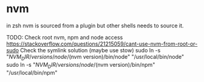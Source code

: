 # nvm

in zsh nvm is sourced from a plugin but other shells needs to source it.

TODO: Check root nvm, npm and node access <https://stackoverflow.com/questions/21215059/cant-use-nvm-from-root-or-sudo>
Check the symlink solution (maybe use stow)
sudo ln -s "$NVM_DIR/versions/node/$(nvm version)/bin/node" "/usr/local/bin/node"
sudo ln -s "$NVM_DIR/versions/node/$(nvm version)/bin/npm" "/usr/local/bin/npm"
